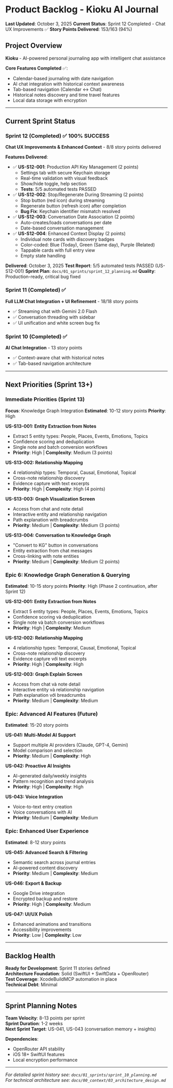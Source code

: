 # Product Backlog - Kioku AI Journal

**Last Updated**: October 3, 2025
**Current Status**: Sprint 12 Completed - Chat UX Improvements ✅
**Story Points Delivered**: 153/163 (94%)

## Project Overview

**Kioku** - AI-powered personal journaling app with intelligent chat assistance

**Core Features Completed** ✅:
- Calendar-based journaling with date navigation
- AI chat integration with historical context awareness
- Tab-based navigation (Calendar ↔ Chat)
- Historical notes discovery and time travel features
- Local data storage with encryption

---

## Current Sprint Status

### Sprint 12 (Completed) ✅ 100% SUCCESS
**Chat UX Improvements & Enhanced Context** - 8/8 story points delivered

**Features Delivered**:
- ✅ **US-S12-001**: Production API Key Management (2 points)
  - Settings tab with secure Keychain storage
  - Real-time validation with visual feedback
  - Show/hide toggle, help section
  - **Tests**: 5/5 automated tests PASSED
- ✅ **US-S12-002**: Stop/Regenerate During Streaming (2 points)
  - Stop button (red icon) during streaming
  - Regenerate button (refresh icon) after completion
  - **Bug Fix**: Keychain identifier mismatch resolved
- ✅ **US-S12-003**: Conversation Date Association (2 points)
  - Auto-creates/loads conversations per date
  - Date-based conversation management
- ✅ **US-S12-004**: Enhanced Context Display (2 points)
  - Individual note cards with discovery badges
  - Color-coded: Blue (Today), Green (Same day), Purple (Related)
  - Tappable cards with full entry view
  - Empty state handling

**Delivered**: October 3, 2025
**Test Report**: 5/5 automated tests PASSED (US-S12-001)
**Sprint Plan**: `docs/01_sprints/sprint_12_planning.md`
**Quality**: Production-ready, critical bug fixed

### Sprint 11 (Completed) ✅
**Full LLM Chat Integration + UI Refinement** - 18/18 story points
- ✅ Streaming chat with Gemini 2.0 Flash
- ✅ Conversation threading with sidebar
- ✅ UI unification and white screen bug fix

### Sprint 10 (Completed) ✅
**AI Chat Integration** - 13 story points
- ✅ Context-aware chat with historical notes
- ✅ Tab-based navigation architecture

---

## Next Priorities (Sprint 13+)

### Immediate Priorities (Sprint 13)
**Focus**: Knowledge Graph Integration
**Estimated**: 10-12 story points
**Priority**: High

**US-S13-001: Entity Extraction from Notes**
- Extract 5 entity types: People, Places, Events, Emotions, Topics
- Confidence scoring and deduplication
- Single note and batch conversion workflows
- **Priority**: High | **Complexity**: Medium (3 points)

**US-S13-002: Relationship Mapping**
- 4 relationship types: Temporal, Causal, Emotional, Topical
- Cross-note relationship discovery
- Evidence capture with text excerpts
- **Priority**: High | **Complexity**: High (4 points)

**US-S13-003: Graph Visualization Screen**
- Access from chat and note detail
- Interactive entity and relationship navigation
- Path explanation with breadcrumbs
- **Priority**: Medium | **Complexity**: Medium (3 points)

**US-S13-004: Conversation to Knowledge Graph**
- "Convert to KG" button in conversations
- Entity extraction from chat messages
- Cross-linking with note entities
- **Priority**: Medium | **Complexity**: Medium (2 points)

### Epic 6: Knowledge Graph Generation & Querying
**Estimated**: 10-15 story points
**Priority**: High (Phase 2 continuation, after Sprint 12)

**US-S12-001: Entity Extraction from Notes**
- Extract 5 entity types: People, Places, Events, Emotions, Topics
- Confidence scoring và deduplication
- Single note và batch conversion workflows
- **Priority**: High | **Complexity**: Medium

**US-S12-002: Relationship Mapping**
- 4 relationship types: Temporal, Causal, Emotional, Topical
- Cross-note relationship discovery
- Evidence capture với text excerpts
- **Priority**: High | **Complexity**: High

**US-S12-003: Graph Explain Screen**
- Access from chat và note detail
- Interactive entity và relationship navigation
- Path explanation với breadcrumbs
- **Priority**: Medium | **Complexity**: Medium

### Epic: Advanced AI Features (Future)
**Estimated**: 15-20 story points

**US-041: Multi-Model AI Support**
- Support multiple AI providers (Claude, GPT-4, Gemini)
- Model comparison and selection
- **Priority**: Medium | **Complexity**: High

**US-042: Proactive AI Insights**
- AI-generated daily/weekly insights
- Pattern recognition and trend analysis
- **Priority**: High | **Complexity**: High

**US-043: Voice Integration**
- Voice-to-text entry creation
- Voice conversations with AI
- **Priority**: Medium | **Complexity**: Medium

### Epic: Enhanced User Experience
**Estimated**: 8-12 story points

**US-045: Advanced Search & Filtering**
- Semantic search across journal entries
- AI-powered content discovery
- **Priority**: Medium | **Complexity**: Medium

**US-046: Export & Backup**
- Google Drive integration
- Encrypted backup and restore
- **Priority**: High | **Complexity**: Medium

**US-047: UI/UX Polish**
- Enhanced animations and transitions
- Accessibility improvements
- **Priority**: Low | **Complexity**: Low

---

## Backlog Health

**Ready for Development**: Sprint 11 stories defined  
**Architecture Foundation**: Solid (SwiftUI + SwiftData + OpenRouter)  
**Test Coverage**: XcodeBuildMCP automation in place  
**Technical Debt**: Minimal

---

## Sprint Planning Notes

**Team Velocity**: 8-13 points per sprint  
**Sprint Duration**: 1-2 weeks  
**Next Sprint Target**: US-041, US-043 (conversation memory + insights)

**Dependencies**:
- OpenRouter API stability
- iOS 18+ SwiftUI features
- Local encryption performance

---

*For detailed sprint history see: `docs/01_sprints/sprint_10_planning.md`*  
*For technical architecture see: `docs/00_context/03_architecture_design.md`*